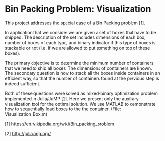 # Bin Packing Problem: Visualization

This project addresses the special case of a Bin Packing problem [1]. 


In application that we consider we are given a set of boxes that have to be shipped. The description of the set includes dimensions of each box, number of boxes of each type, and binary indicator if this type of boxes is stackable or not (i.e. if we are allowed to put something on top of these boxes).

The primary objective is to determine the minimum number of containers that we need to ship all boxes. The dimensions of containers are known. 
The secondary question is how to stack all the boxes inside containers in an efficient way, so that the number of containers found at the previous step is indeed sufficient.

Both of these questions were solved as mixed-binary optimization problem implemented in Julia/JuMP [2]. Here we present only the auxiliary visualization tool for the optimal solution. We use MATLAB to demonstrate how to sequentially load boxes to the the container. (File: Visualization_Box.m)


[1] https://en.wikipedia.org/wiki/Bin_packing_problem

[2] http://julialang.org/

